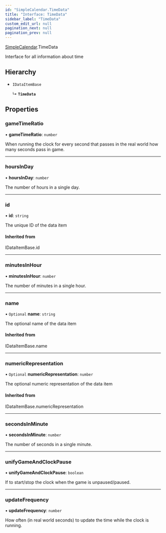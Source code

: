 ```yaml
---
id: "SimpleCalendar.TimeData"
title: "Interface: TimeData"
sidebar_label: "TimeData"
custom_edit_url: null
pagination_next: null
pagination_prev: null
---
```


[SimpleCalendar](../namespaces/SimpleCalendar.md).TimeData

Interface for all information about time

## Hierarchy

- `IDataItemBase`

  ↳ **`TimeData`**

## Properties

### gameTimeRatio

• **gameTimeRatio**: `number`

When running the clock for every second that passes in the real world how many seconds pass in game.

___

### hoursInDay

• **hoursInDay**: `number`

The number of hours in a single day.

___

### id

• **id**: `string`

The unique ID of the data item

#### Inherited from

IDataItemBase.id

___

### minutesInHour

• **minutesInHour**: `number`

The number of minutes in a single hour.

___

### name

• `Optional` **name**: `string`

The optional name of the data item

#### Inherited from

IDataItemBase.name

___

### numericRepresentation

• `Optional` **numericRepresentation**: `number`

The optional numeric representation of the data item

#### Inherited from

IDataItemBase.numericRepresentation

___

### secondsInMinute

• **secondsInMinute**: `number`

The number of seconds in a single minute.

___

### unifyGameAndClockPause

• **unifyGameAndClockPause**: `boolean`

If to start/stop the clock when the game is unpaused/paused.

___

### updateFrequency

• **updateFrequency**: `number`

How often (in real world seconds) to update the time while the clock is running.
